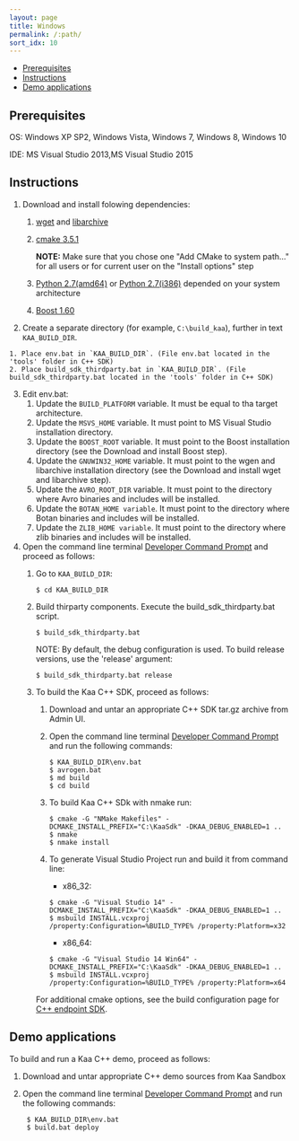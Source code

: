 ```yaml
---
layout: page
title: Windows
permalink: /:path/
sort_idx: 10
---
```

<!-- Start: Cross links helper -->
<!-- This header should be placed in all files that h
{% assign root_url = page.url | split: '/'%}
{% capture root_url  %} /{{root_url[1]}}/{{root_url[2]}}/{% endcapture %}
<!-- End:   Cross links helper -->

<!-- START doctoc generated TOC please keep comment here to allow auto update -->
<!-- DON'T EDIT THIS SECTION, INSTEAD RE-RUN doctoc TO UPDATE -->

- [Prerequisites](#prerequisites)
- [Instructions](#instructions)
- [Demo applications](#demo-applications)

<!-- END doctoc generated TOC please keep comment here to allow auto update -->


## Prerequisites

OS: Windows XP SP2, Windows Vista, Windows 7, Windows 8, Windows 10

IDE: MS Visual Studio 2013,MS Visual Studio 2015

## Instructions

1. Download and install folowing dependencies:
    1. [wget](http://downloads.sourceforge.net/gnuwin32/wget-1.11.4-1-setup.exe) and [libarchive](http://downloads.sourceforge.net/gnuwin32/libarchive-2.4.12-1-setup.exe)
    2. [cmake 3.5.1](https://cmake.org/files/v3.5/cmake-3.5.1-win32-x86.msi)

        **NOTE:** Make sure that you chose one  "Add CMake to system path..." for all users or for current user on the "Install options" step

    3. [Python 2.7(amd64)](https://www.python.org/ftp/python/2.7.9/python-2.7.9.amd64.msi) or [Python 2.7(i386)](https://www.python.org/ftp/python/2.7.9/python-2.7.9.msi) depended on your system architecture
    4. [Boost 1.60](https://sourceforge.net/projects/boost/files/boost-binaries/1.60.0/boost_1_60_0-msvc-14.0-32.exe/download)
2. Create a separate directory (for example, `C:\build_kaa`), further in text `KAA_BUILD_DIR`.
<!--     1. Download [Avro 1.8.0](http://archive.apache.org/dist/avro/avro-1.8.0/avro-src-1.8.0.tar.gz) and [Botan 1.11.28](https://github.com/randombit/botan/archive/1.11.28.tar.gz) -->
<!--     1. Place archives avro-src-1.7.5.tar.gz and Botan-1.11.28.tgz in KAA_BUILD_DIR. -->
    1. Place env.bat in `KAA_BUILD_DIR`. (File env.bat located in the 'tools' folder in C++ SDK)
    2. Place build_sdk_thirdparty.bat in `KAA_BUILD_DIR`. (File build_sdk_thirdparty.bat located in the 'tools' folder in C++ SDK)
3. Edit env.bat:
    1. Update the `BUILD_PLATFORM` variable. It must be equal to tha target architecture.
    2. Update the `MSVS_HOME` variable. It must point to MS Visual Studio installation directory.
    3. Update the `BOOST_ROOT` variable. It must point to the Boost installation directory (see the Download and install Boost step).
    4. Update the `GNUWIN32_HOME` variable. It must point to the wgen and libarchive installation directory (see the Download and install wget and libarchive step).
    5. Update the `AVRO_ROOT_DIR` variable. It must point to the directory where Avro binaries and includes will be installed.
    6. Update the `BOTAN_HOME variable`. It must point to the directory where Botan binaries and includes will be installed.
    7. Update the `ZLIB_HOME variable`. It must point to the directory where zlib binaries and includes will be installed.
4. Open the command line terminal [Developer Command Prompt](https://msdn.microsoft.com/en-us/en-en/library/ms229859(v=vs.110).aspx)
and proceed as follows:
    1. Go to `KAA_BUILD_DIR`:

       ~~~
       $ cd KAA_BUILD_DIR
       ~~~

    2. Build thirparty components. Execute the build_sdk_thirdparty.bat script.

       ~~~
       $ build_sdk_thirdparty.bat
       ~~~

       NOTE: By default, the debug configuration is used. To build release versions, use the 'release' argument:

       ~~~
       $ build_sdk_thirdparty.bat release
       ~~~

    3. To build the Kaa C++ SDK, proceed as follows:
        1. Download and untar an appropriate C++ SDK tar.gz archive from Admin UI.
        2. Open the command line terminal [Developer Command Prompt](https://msdn.microsoft.com/en-us/en-en/library/ms229859(v=vs.110).aspx)
        and run the following commands:

           ~~~
           $ KAA_BUILD_DIR\env.bat
           $ avrogen.bat
           $ md build
           $ cd build
           ~~~

        3. To build Kaa C++ SDk with nmake run:

           ~~~
           $ cmake -G "NMake Makefiles" -DCMAKE_INSTALL_PREFIX="C:\KaaSdk" -DKAA_DEBUG_ENABLED=1 ..
           $ nmake
           $ nmake install
           ~~~

        4. To generate Visual Studio Project run and build it from command line:
            * x86_32:

           ~~~
           $ cmake -G "Visual Studio 14" -DCMAKE_INSTALL_PREFIX="C:\KaaSdk" -DKAA_DEBUG_ENABLED=1 ..
           $ msbuild INSTALL.vcxproj /property:Configuration=%BUILD_TYPE% /property:Platform=x32
           ~~~

            * x86_64:

           ~~~
           $ cmake -G "Visual Studio 14 Win64" -DCMAKE_INSTALL_PREFIX="C:\KaaSdk" -DKAA_DEBUG_ENABLED=1 ..
           $ msbuild INSTALL.vcxproj /property:Configuration=%BUILD_TYPE% /property:Platform=x64
           ~~~


        For additional cmake options, see the build configuration page for
        [C++ endpoint SDK]({{root_url}}Programming-guide/Using-Kaa-endpoint-SDKs/SDK-integration-instructions/SDK-Linux/#configure-c-endpoint-sdk-1).

## Demo applications

To build and run a Kaa C++ demo, proceed as follows:

1. Download and untar appropriate C++ demo sources from Kaa Sandbox
2. Open the command line terminal [Developer Command Prompt](https://msdn.microsoft.com/en-us/en-en/library/ms229859(v=vs.110).aspx)
and run the following commands:

        $ KAA_BUILD_DIR\env.bat
        $ build.bat deploy
